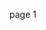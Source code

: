 page 1<question source="labguidepage001ub49OruX" />
<grouped-questions source="labguidepage001VsHrIFIL" />
